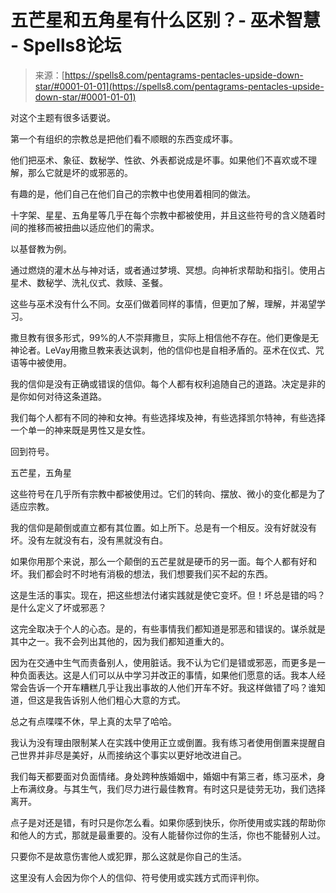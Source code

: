 <!--yml

类别：未分类

日期：2024年06月12日 19:57:49

-->

# 五芒星和五角星有什么区别？- 巫术智慧 - Spells8论坛

> 来源：[https://spells8.com/pentagrams-pentacles-upside-down-star/#0001-01-01](https://spells8.com/pentagrams-pentacles-upside-down-star/#0001-01-01)

对这个主题有很多话要说。

第一个有组织的宗教总是把他们看不顺眼的东西变成坏事。

他们把巫术、象征、数秘学、性欲、外表都说成是坏事。如果他们不喜欢或不理解，那么它就是坏的或邪恶的。

有趣的是，他们自己在他们自己的宗教中也使用着相同的做法。

十字架、星星、五角星等几乎在每个宗教中都被使用，并且这些符号的含义随着时间的推移而被扭曲以适应他们的需求。

以基督教为例。

通过燃烧的灌木丛与神对话，或者通过梦境、冥想。向神祈求帮助和指引。使用占星术、数秘学、洗礼仪式、救赎、圣餐。

这些与巫术没有什么不同。女巫们做着同样的事情，但更加了解，理解，并渴望学习。

撒旦教有很多形式，99%的人不崇拜撒旦，实际上相信他不存在。他们更像是无神论者。LeVay用撒旦教来表达讽刺，他的信仰也是自相矛盾的。巫术在仪式、咒语等中被使用。

我的信仰是没有正确或错误的信仰。每个人都有权利追随自己的道路。决定是非的是你如何对待这条道路。

我们每个人都有不同的神和女神。有些选择埃及神，有些选择凯尔特神，有些选择一个单一的神来既是男性又是女性。

回到符号。

五芒星，五角星

这些符号在几乎所有宗教中都被使用过。它们的转向、摆放、微小的变化都是为了适应宗教。

我的信仰是颠倒或直立都有其位置。如上所下。总是有一个相反。没有好就没有坏。没有左就没有右，没有黑就没有白。

如果你用那个来说，那么一个颠倒的五芒星就是硬币的另一面。每个人都有好和坏。我们都会时不时地有消极的想法，我们想要我们买不起的东西。

这是生活的事实。现在，把这些想法付诸实践就是使它变坏。但！坏总是错的吗？是什么定义了坏或邪恶？

这完全取决于个人的心态。是的，有些事情我们都知道是邪恶和错误的。谋杀就是其中之一。我不会列出其他的，因为我们都知道重大的。

因为在交通中生气而责备别人，使用脏话。我不认为它们是错或邪恶，而更多是一种负面表达。这是人们可以从中学习并改正的事情，如果他们愿意的话。我本人经常会告诉一个开车糟糕几乎让我出事故的人他们开车不好。我这样做错了吗？谁知道，但这是我告诉别人他们粗心大意的方式。

总之有点喋喋不休，早上真的太早了哈哈。

我认为没有理由限制某人在实践中使用正立或倒置。我有练习者使用倒置来提醒自己世界并非尽是美好，从而接纳这个事实以更好地改进自己。

我们每天都要面对负面情绪。身处跨种族婚姻中，婚姻中有第三者，练习巫术，身上布满纹身。与其生气，我们尽力进行最佳教育。有时这只是徒劳无功，我们选择离开。

点子是对还是错，有时只是你怎么看。如果你感到快乐，你所使用或实践的帮助你和他人的方式，那就是最重要的。没有人能替你过你的生活，你也不能替别人过。

只要你不是故意伤害他人或犯罪，那么这就是你自己的生活。

这里没有人会因为你个人的信仰、符号使用或实践方式而评判你。

